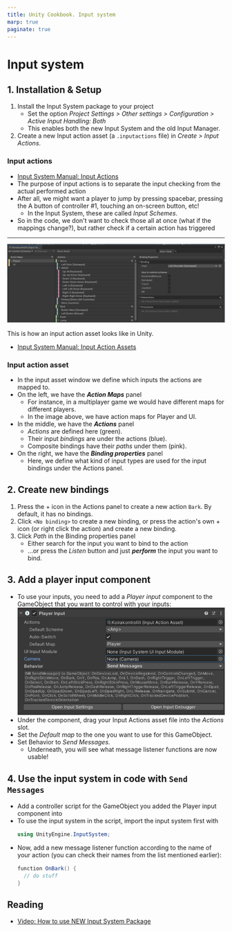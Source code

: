 ```yaml
---
title: Unity Cookbook. Input system
marp: true
paginate: true
---
```

<!-- headingDivider: 3 -->
<!-- class: invert -->

# Input system

## 1. Installation & Setup

1) Install the Input System package to your project
     * Set the option *Project Settings > Other settings > Configuration > Active Input Handling: Both*
    * This enables both the new Input System and the old Input Manager.
2) Create a new Input action asset (a `.inputactions` file) in *Create > Input Actions*.

### Input actions

* [Input System Manual: Input Actions](https://docs.unity3d.com/Packages/com.unity.inputsystem@1.0/manual/Actions.html)
* The purpose of input actions is to separate the input checking from the actual performed action
* After all, we might want a player to jump by pressing spacebar, pressing the A button of controller #1, touching an on-screen button, etc!
  * In the Input System, these are called *Input Schemes*. 
* So in the code, we don't want to check those all at once (what if the mappings change?), but rather check if a certain action has triggered

---

![](imgs/input-actions.png)

This is how an input action asset looks like in Unity.
* [Input System Manual: Input Action Assets](https://docs.unity3d.com/Packages/com.unity.inputsystem@1.0/manual/ActionAssets.html)

### Input action asset

* In the input asset window we define which inputs the actions are mapped to.
* On the left, we have the ***Action Maps*** panel
  * For instance, in a multiplayer game we would have different maps for different players.
  * In the image above, we have action maps for Player and UI.
* In the middle, we have the ***Actions*** panel
  * *Actions* are defined here (green).
  * Their input *bindings* are under the actions (blue).
  * Composite bindings have their *paths* under them (pink).
* On the right, we have the ***Binding properties*** panel
  * Here, we define what kind of input types are used for the input bindings under the Actions panel.

## 2. Create new bindings

1) Press the $+$ icon in the Actions panel to create a new action `Bark`. By default, it has no bindings.
2) Click `<No binding>` to create a new binding, or press the action's own $+$ icon (or right click the action) and create a new binding.
3) Click *Path* in the Binding properties panel
	* Either search for the input you want to bind to the action
	* ...or press the *Listen* button and just ***perform*** the input you want to bind. 

## 3. Add a player input component

* To use your inputs, you need to add a *Player input* component to the GameObject that you want to control with your inputs:
  ![height:250px](imgs/input-component.png)
* Under the component, drag your Input Actions asset file into the *Actions* slot.
* Set the *Default map* to the one you want to use for this GameObject.
* Set Behavior to *Send Messages*.
  * Underneath, you will see what message listener functions are now usable!

## 4. Use the input system in code with `Send Messages`

* Add a controller script for the GameObject you added the Player input component into 
* To use the input system in the script, import the input system first with
  ```c#
  using UnityEngine.InputSystem;
  ```
* Now, add a new message listener function according to the name of your action (you can check their names from the list mentioned earlier):
  ```c#
  function OnBark() {
	// do stuff
  }
  ```

<!-- * See connected devices in *Window > Analysis > Input Debugger*
* If you don't see any devices, restart Unity. -->

## Reading

* [Video: How to use NEW Input System Package](https://www.youtube.com/watch?v=Yjee_e4fICc)